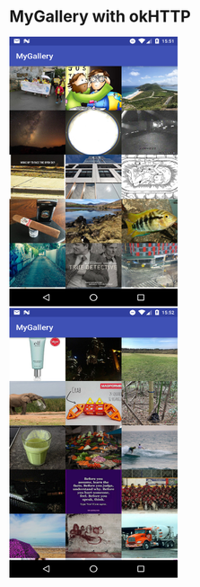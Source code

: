 # MyGallery with okHTTP 
<img src="https://github.com/fursailya/MyGallery/blob/master/device-2017-03-26-145148.png" width=300 height=480/>
<img src="https://github.com/fursailya/MyGallery/blob/master/device-2017-03-26-145157.png" width=300 height=480/>
